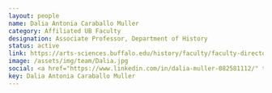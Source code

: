 ```yaml
---
layout: people
name: Dalia Antonia Caraballo Muller
category: Affiliated UB Faculty
designation: Associate Professor, Department of History
status: active
link: https://arts-sciences.buffalo.edu/history/faculty/faculty-directory/muller-dalia.html
image: /assets/img/team/Dalia.jpg
social: <a href="https://www.linkedin.com/in/dalia-muller-082581112/" target="_blank"><i class="icofont-linkedin"></i></a><a href="https://arts-sciences.buffalo.edu/history/faculty/faculty-directory/muller-dalia/MullerCV.html" target="_blank"><i class="icofont-web"></i></a><a href="mailto:daliamul@buffalo.edu" target="_blank"><i class="icofont-email"></i></a>
key: Dalia Antonia Caraballo Muller
---
```


